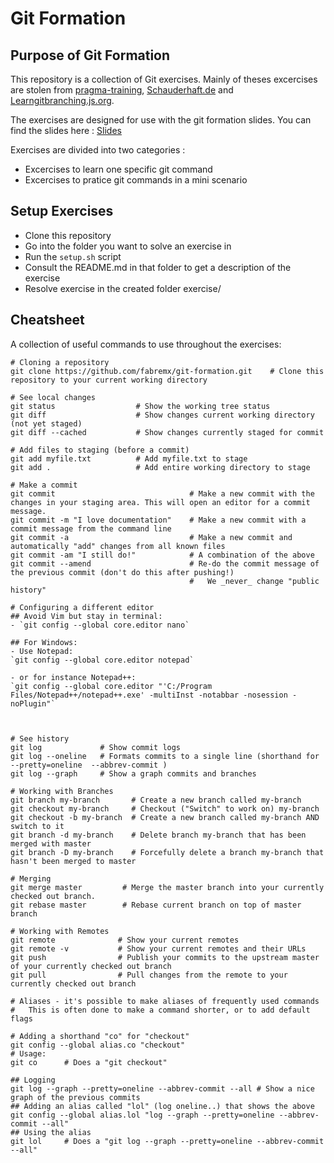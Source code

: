 
# Git Formation

## [](https://github.com/fabremx/git-formation#purpose-of-git-katas)Purpose of Git Formation

This repository is a collection of Git exercises. Mainly of theses excercises are stolen from [pragma-training](https://github.com/praqma-training/git-katas), [Schauderhaft.de](http://blog.schauderhaft.de/gitkata/) and [Learngitbranching.js.org](https://learngitbranching.js.org/).

The exercises are designed for use with the git formation slides.
You can find the slides here : [Slides](https://github.com/fabremx/git-formation/tree/master/presentation/slides.pdf)

Exercises are divided into two categories :
- Excercises to learn one specific git command
- Excercises to pratice git commands in a mini scenario

## [](https://github.com/fabremx/git-formation#quick-start)Setup Exercises

-   Clone this repository
-   Go into the folder you want to solve an exercise in
-   Run the  `setup.sh`  script
-   Consult the README.md in that folder to get a description of the exercise
-   Resolve exercise in the created folder exercise/

## [](https://github.com/fabremx/git-formation#cheatsheet)Cheatsheet

A collection of useful commands to use throughout the exercises:
  
```shell
# Cloning a repository
git clone https://github.com/fabremx/git-formation.git    # Clone this repository to your current working directory

# See local changes
git status                  # Show the working tree status
git diff                    # Show changes current working directory (not yet staged)
git diff --cached           # Show changes currently staged for commit

# Add files to staging (before a commit)
git add myfile.txt          # Add myfile.txt to stage
git add .                   # Add entire working directory to stage

# Make a commit
git commit                              # Make a new commit with the changes in your staging area. This will open an editor for a commit message.
git commit -m "I love documentation"    # Make a new commit with a commit message from the command line
git commit -a                           # Make a new commit and automatically "add" changes from all known files
git commit -am "I still do!"            # A combination of the above
git commit --amend                      # Re-do the commit message of the previous commit (don't do this after pushing!)
                                        #   We _never_ change "public history"

# Configuring a different editor
## Avoid Vim but stay in terminal:
- `git config --global core.editor nano`

## For Windows:
- Use Notepad:
`git config --global core.editor notepad`

- or for instance Notepad++:
`git config --global core.editor "'C:/Program Files/Notepad++/notepad++.exe' -multiInst -notabbar -nosession -noPlugin"`



# See history
git log             # Show commit logs
git log --oneline   # Formats commits to a single line (shorthand for --pretty=oneline  --abbrev-commit )
git log --graph     # Show a graph commits and branches

# Working with Branches
git branch my-branch       # Create a new branch called my-branch
git checkout my-branch     # Checkout ("Switch" to work on) my-branch
git checkout -b my-branch  # Create a new branch called my-branch AND switch to it
git branch -d my-branch    # Delete branch my-branch that has been merged with master
git branch -D my-branch    # Forcefully delete a branch my-branch that hasn't been merged to master

# Merging
git merge master         # Merge the master branch into your currently checked out branch.
git rebase master        # Rebase current branch on top of master branch

# Working with Remotes
git remote              # Show your current remotes
git remote -v           # Show your current remotes and their URLs
git push                # Publish your commits to the upstream master of your currently checked out branch
git pull                # Pull changes from the remote to your currently checked out branch

# Aliases - it's possible to make aliases of frequently used commands
#   This is often done to make a command shorter, or to add default flags

# Adding a shorthand "co" for "checkout"
git config --global alias.co "checkout"
# Usage:
git co      # Does a "git checkout"

## Logging
git log --graph --pretty=oneline --abbrev-commit --all # Show a nice graph of the previous commits
## Adding an alias called "lol" (log oneline..) that shows the above
git config --global alias.lol "log --graph --pretty=oneline --abbrev-commit --all"
## Using the alias
git lol     # Does a "git log --graph --pretty=oneline --abbrev-commit --all"
```